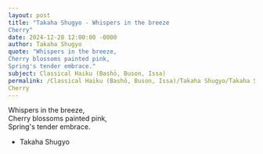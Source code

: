 ```yaml
---
layout: post
title: "Takaha Shugyo - Whispers in the breeze  
Cherry"
date: 2024-12-28 12:00:00 -0000
author: Takaha Shugyo
quote: "Whispers in the breeze,  
Cherry blossoms painted pink,  
Spring's tender embrace."
subject: Classical Haiku (Bashō, Buson, Issa)
permalink: /Classical Haiku (Bashō, Buson, Issa)/Takaha Shugyo/Takaha Shugyo - Whispers in the breeze  
Cherry
---
```


Whispers in the breeze,  
Cherry blossoms painted pink,  
Spring's tender embrace.

- Takaha Shugyo
